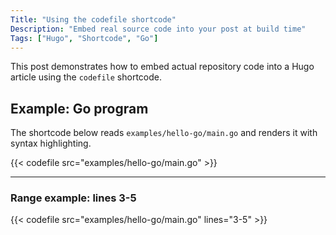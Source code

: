 ```yaml
---
Title: "Using the codefile shortcode"
Description: "Embed real source code into your post at build time"
Tags: ["Hugo", "Shortcode", "Go"]
---
```


This post demonstrates how to embed actual repository code into a Hugo article using the `codefile` shortcode.

## Example: Go program

The shortcode below reads `examples/hello-go/main.go` and renders it with syntax highlighting.

{{< codefile src="examples/hello-go/main.go" >}}

---

### Range example: lines 3-5

{{< codefile src="examples/hello-go/main.go" lines="3-5" >}}
